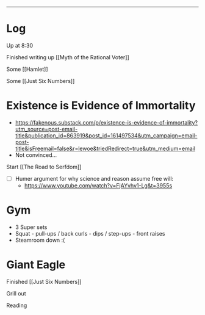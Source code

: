 


---

# Log

Up at 8:30 


Finished writing up [[Myth of the Rational Voter]]

Some [[Hamlet]]

Some [[Just Six Numbers]]

# Existence is Evidence of Immortality
- https://fakenous.substack.com/p/existence-is-evidence-of-immortality?utm_source=post-email-title&publication_id=863919&post_id=161497534&utm_campaign=email-post-title&isFreemail=false&r=lewoe&triedRedirect=true&utm_medium=email
- Not convinced...

Start [[The Road to Serfdom]]

- [ ] Humer argument for why science and reason assume free will:
	- https://www.youtube.com/watch?v=FjAYvhv1-Lg&t=3955s

# Gym
- 3 Super sets
- Squat - pull-ups / back curls - dips / step-ups - front raises
- Steamroom  down :( 

# Giant Eagle 

Finished [[Just Six Numbers]]

Grill out

Reading

